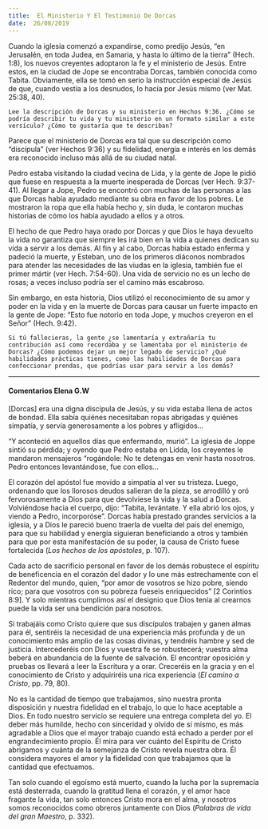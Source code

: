 ```yaml
---
title:  El Ministerio Y El Testimonio De Dorcas
date:  26/08/2019
---
```


Cuando la iglesia comenzó a expandirse, como predijo Jesús, “en Jerusalén, en toda Judea, en Samaria, y hasta lo último de la tierra” (Hech. 1:8), los nuevos creyentes adoptaron la fe y el ministerio de Jesús. Entre estos, en la ciudad de Jope se encontraba Dorcas, también conocida como Tabita. Obviamente, ella se tomó en serio la instrucción especial de Jesús de que, cuando vestía a los desnudos, lo hacía por Jesús mismo (ver Mat. 25:38, 40).

`Lee la descripción de Dorcas y su ministerio en Hechos 9:36. ¿Cómo se podría describir tu vida y tu ministerio en un formato similar a este versículo? ¿Cómo te gustaría que te describan?`

Parece que el ministerio de Dorcas era tal que su descripción como “discípula” (ver Hechos 9:36) y su fidelidad, energía e interés en los demás era reconocido incluso más allá de su ciudad natal.

Pedro estaba visitando la ciudad vecina de Lida, y la gente de Jope le pidió que fuese en respuesta a la muerte inesperada de Dorcas (ver Hech. 9:37-41). Al llegar a Jope, Pedro se encontró con muchas de las personas a las que Dorcas había ayudado mediante su obra en favor de los pobres. Le mostraron la ropa que ella había hecho y, sin duda, le contaron muchas historias de cómo los había ayudado a ellos y a otros.

El hecho de que Pedro haya orado por Dorcas y que Dios le haya devuelto la vida no garantiza que siempre les irá bien en la vida a quienes dedican su vida a servir a los demás. Al fin y al cabo, Dorcas había estado enferma y padeció la muerte, y Esteban, uno de los primeros diáconos nombrados para atender las necesidades de las viudas en la iglesia, también fue el primer mártir (ver Hech. 7:54-60). Una vida de servicio no es un lecho de rosas; a veces incluso podría ser el camino más escabroso.

Sin embargo, en esta historia, Dios utilizó el reconocimiento de su amor y poder en la vida y en la muerte de Dorcas para causar un fuerte impacto en la gente de Jope: “Esto fue notorio en toda Jope, y muchos creyeron en el Señor” (Hech. 9:42).

`Si tú fallecieras, la gente ¿se lamentaría y extrañaría tu contribución así como recordaba y se lamentaba por el ministerio de Dorcas? ¿Cómo podemos dejar un mejor legado de servicio? ¿Qué habilidades prácticas tienes, como las habilidades de Dorcas para confeccionar prendas, que podrías usar para servir a los demás?`

---

#### Comentarios Elena G.W

[Dorcas] era una digna discípula de Jesús, y su vida estaba llena de actos de bondad. Ella sabía quiénes necesitaban ropas abrigadas y quiénes simpatía, y servía generosamente a los pobres y afligidos…

“Y aconteció en aquellos días que enfermando, murió”. La iglesia de Joppe sintió su pérdida; y oyendo que Pedro estaba en Lidda, los creyentes le mandaron mensajeros “rogándole: No te detengas en venir hasta nosotros. Pedro entonces levantándose, fue con ellos…

El corazón del apóstol fue movido a simpatía al ver su tristeza. Luego, ordenando que los llorosos deudos salieran de la pieza, se arrodilló y oró fervorosamente a Dios para que devolviese la vida y la salud a Dorcas. Volviéndose hacia el cuerpo, dijo: “Tabita, levántate. Y ella abrió los ojos, y viendo a Pedro, incorporóse”. Dorcas había prestado grandes servicios a la iglesia, y a Dios le pareció bueno traerla de vuelta del país del enemigo, para que su habilidad y energía siguieran beneficiando a otros y también para que por esta manifestación de su poder, la causa de Cristo fuese fortalecida (_Los hechos de los apóstoles_, p. 107).

Cada acto de sacrificio personal en favor de los demás robustece el espíritu de beneficencia en el corazón del dador y lo une más estrechamente con el Redentor del mundo, quien, “por amor de vosotros se hizo pobre, siendo rico; para que vosotros con su pobreza fueseis enriquecidos” [2 Corintios 8:9]. Y solo mientras cumplimos así el designio que Dios tenía al crearnos puede la vida ser una bendición para nosotros.

Si trabajáis como Cristo quiere que sus discípulos trabajen y ganen almas para él, sentiréis la necesidad de una experiencia más profunda y de un conocimiento más amplio de las cosas divinas, y tendréis hambre y sed de justicia. Intercederéis con Dios y vuestra fe se robustecerá; vuestra alma beberá en abundancia de la fuente de salvación. El encontrar oposición y pruebas os llevará a leer la Escritura y a orar. Creceréis en la gracia y en el conocimiento de Cristo y adquiriréis una rica experiencia (_El camino a Cristo_, pp. 79, 80).

No es la cantidad de tiempo que trabajamos, sino nuestra pronta disposición y nuestra fidelidad en el trabajo, lo que lo hace aceptable a Dios. En todo nuestro servicio se requiere una entrega completa del yo. El deber más humilde, hecho con sinceridad y olvido de sí mismo, es más agradable a Dios que el mayor trabajo cuando está echado a perder por el engrandecimiento propio. Él mira para ver cuánto del Espíritu de Cristo abrigamos y cuánta de la semejanza de Cristo revela nuestra obra. Él considera mayores el amor y la fidelidad con que trabajamos que la cantidad que efectuamos.

Tan solo cuando el egoísmo está muerto, cuando la lucha por la supremacía está desterrada, cuando la gratitud llena el corazón, y el amor hace fragante la vida, tan solo entonces Cristo mora en el alma, y nosotros somos reconocidos como obreros juntamente con Dios (_Palabras de vida del gran Maestro_, p. 332).